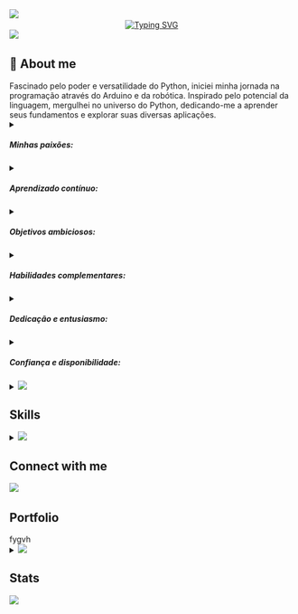 <img src="https://user-images.githubusercontent.com/73097560/115834477-dbab4500-a447-11eb-908a-139a6edaec5c.gif">

<div align="center">
  <a href="https://git.io/typing-svg">
    <img src="https://readme-typing-svg.demolab.com?font=Fira+Code&weight=500&size=22&pause=1000&color=A901DB&center=true&vCenter=true&random=false&width=524&lines=%E2%8A%B9+Welcome+to+my+profile!+%E2%8A%B9+" alt="Typing SVG">
  </a>
</div>

<img src="https://user-images.githubusercontent.com/73097560/115834477-dbab4500-a447-11eb-908a-139a6edaec5c.gif">


<h2>💫 About me</h2>
<div>
  Fascinado pelo poder e versatilidade do Python, iniciei minha jornada na programação através do Arduino e da robótica. Inspirado pelo potencial da linguagem, mergulhei no universo do Python, dedicando-me a aprender seus fundamentos e explorar suas diversas aplicações.
  <details>
    <summary><h5>Minhas paixões:</h5></summary>
      <strong>Desenvolvimento de software:</strong> Criar programas que solucionam problemas, automatizam tarefas e facilitam a vida das pessoas me traz grande satisfação.
      </br></br>
      <strong>Automação:</strong> Encontro grande prazer em automatizar tarefas repetitivas, otimizando processos e liberando tempo para atividades mais criativas.
  </details>
  <details>
    <summary><h5>Aprendizado contínuo:</h5></summary>
      Minha jornada de aprendizado em Python tem sido enriquecedora e desafiadora. Dediquei-me a estudar tutoriais online, participar de cursos e workshops e desenvolver projetos pessoais para aprimorar minhas habilidades.
  </details>
  <details>
    <summary><h5>Objetivos ambiciosos:</h5></summary>
      <summary>Domínio do Python:</summary> Aspiro me tornar um programador Python proficiente e versátil, capaz de desenvolver soluções inovadoras e eficientes.
      </br>
      <summary>Contribuição à comunidade:</summary> Acredito na importância de compartilhar conhecimento e colaborar em projetos open-source, contribuindo para o crescimento da comunidade Python.
      </br>
      <summary>Impacto positivo:</summary> Pretendo utilizar minhas habilidades em Python para causar um impacto positivo no mundo, solucionando problemas e criando ferramentas úteis.
  </details>
  <details>
    <summary><h5>Habilidades complementares:</h5></summary>
      Forte capacidade de resolução de problemas e pensamento crítico.
      </br></br>
      Excelentes habilidades de comunicação e interpessoais.
      </br></br>
      Paixão por aprender e se adaptar a novas tecnologias.
      </br></br>
      Dedicação e persistência para superar desafios e alcançar meus objetivos.
  </details>
  <details>
    <summary><h5>Dedicação e entusiasmo:</h5></summary>
      Sou um entusiasta dedicado, sempre buscando aprender e crescer na área da programação. Acredito que a tecnologia e a programação são ferramentas poderosas que podem transformar o mundo, e estou ansioso para fazer parte dessa jornada.
  </details>
  <details>
    <summary><h5>Confiança e disponibilidade:</h5></summary>
      Estou confiante de que minhas habilidades e meu entusiasmo me tornarão um ativo valioso para qualquer equipe. Se você busca um programador Python dedicado e apaixonado, por favor, entre em contato.
  </details>
</div>



<!-- Skills -->
<details> 
  <summary>
    <img src="https://media2.giphy.com/media/QssGEmpkyEOhBCb7e1/giphy.gif?cid=ecf05e47a0n3gi1bfqntqmob8g9aid1oyj2wr3ds3mg700bl&rid=giphy.gif" width ="25">
    <h2>Skills</h2>
  </summary>
     <div>
      <!-- Programming Languages -->
      <summary><h5>Programming Languages</h5></summary>
        <div align="left">
          <img src="https://cdn.jsdelivr.net/gh/devicons/devicon/icons/python/python-original.svg" height="40" alt="python logo"  />
          <img width="12" />
          <img src="https://cdn.jsdelivr.net/gh/devicons/devicon/icons/javascript/javascript-original.svg" height="40" alt="javascript logo"  />
          <img width="12" />
          <img src="https://cdn.jsdelivr.net/gh/devicons/devicon/icons/html5/html5-original.svg" height="40" alt="html5 logo"  />
          <img width="12" />
          <img src="https://cdn.jsdelivr.net/gh/devicons/devicon/icons/css3/css3-original.svg" height="40" alt="css3 logo"  />
          <img width="12" />
          <img src="https://cdn.jsdelivr.net/gh/devicons/devicon/icons/arduino/arduino-original.svg" height="40" alt="arduino logo"  />
        </div>
      <!-- Tools & Frameworks -->
      <summary><h5>Tools & Frameworks</h5></summary>
        <div align="left">
          <img src="https://cdn.jsdelivr.net/gh/devicons/devicon/icons/pycharm/pycharm-original.svg" height="40" alt="pycharm logo"  />
          <img width="12" />
          <img src="https://cdn.jsdelivr.net/gh/devicons/devicon/icons/vscode/vscode-original.svg" height="40" alt="vscode logo"  />
          <img width="12" />
          <img src="https://cdn.jsdelivr.net/gh/devicons/devicon/icons/anaconda/anaconda-original.svg" height="40" alt="anaconda logo"  />
          <img width="12" />
          <img src="https://cdn.jsdelivr.net/gh/devicons/devicon/icons/jupyter/jupyter-original.svg" height="40" alt="jupyter logo"  />
        </div>
      <!-- Libraries -->
      <summary><h5>Libraries</h5></summary>
        <div align="left">
          <img src="https://cdn.jsdelivr.net/gh/devicons/devicon/icons/pandas/pandas-original.svg" height="40" alt="pandas logo"  />
          <img width="12" />
          <img src="https://cdn.jsdelivr.net/gh/devicons/devicon/icons/selenium/selenium-original.svg" height="40" alt="selenium logo"  />
        </div>
     </div>
</details>



<!-- Connect -->
<details> 
  <summary>
    <img src='https://github.com/user-attachments/assets/18de3bf8-19c3-42b3-9275-28dab2b71438' width ="35" />
    <h2>Connect with me</h2>
  </summary>
     <div>
          <!-- Email -->
          <a href = "mailto:rafaelvenet@gmail.com"><img loading="lazy" src="https://img.shields.io/badge/-Email-000?style=for-the-badge&logo=microsoft-outlook&logoColor=A901DB&&color:FFF"></a>
          <!-- LinkedIn -->
          <a href="https://www.linkedin.com/in/rafael-peral-83438a278/" target="_blank"><img loading="lazy" src="https://img.shields.io/badge/-LinkedIn-000?style=for-the-badge&logo=linkedin&logoColor=A901DB&&color:FFF"></a>   
          <!-- Instagram -->
          <a href="https://www.instagram.com/rafaelvenet/" target="_blank"><img loading="lazy" src="https://img.shields.io/badge/-Instagram-000?style=for-the-badge&logo=instagram&logoColor=A901DB&&color:FFF"></a>
          <!-- Connect -->
          <a href="https://t.me/RafaelPeral" target="_blank"><img loading="lazy" src="https://img.shields.io/badge/-Telegram-000?style=for-the-badge&logo=instagram&logoColor=A901DB&&color:FFF"></a>
     </div>
</details>



<!-- Portfolio -->
<img src="https://media4.giphy.com/media/SHjOSDkKZ18qOHA5B5/giphy.gif?cid=ecf05e472dn9ibwtf9czm1rfs7icyz2avlb8pph666unq8pj&ep=v1_stickers_search&rid=giphy.gif" width ="35">
<h2>Portfolio</h2>
<div>
  fygvh
</div>



<!-- Stats -->
<details> 
  <summary>
    <img src="https://media.giphy.com/media/iY8CRBdQXODJSCERIr/giphy.gif" width="35">
    <h2>Stats</h2>
  </summary>
  <!-- GitHub Stats -->
  <div align="center">
    <img src="https://github-readme-stats.vercel.app/api?username=RafaelPeral&hide_title=false&hide_rank=false&show_icons=true&include_all_commits=true&count_private=true&disable_animations=false&theme=midnight-purple&locale=en&hide_border=false&order=1" height="150" alt="stats graph"  />
    <img src="https://streak-stats.demolab.com?user=RafaelPeral&locale=en&mode=daily&theme=midnight-purple&hide_border=false&border_radius=5&order=3" height="150" alt="streak graph"  />
    <img src="https://github-readme-stats.vercel.app/api/top-langs?username=RafaelPeral&locale=en&hide_title=false&layout=compact&card_width=320&langs_count=5&theme=midnight-purple&hide_border=false&order=2" height="150" alt="languages graph"  />
  </div>

  <!-- Cobrinha -->
  <picture align="center">
    <source media="(prefers-color-scheme: dark)" srcset="https://raw.githubusercontent.com/RafaelPeral/RafaelPeral/output/github-contribution-grid-snake-dark.svg">
    <source media="(prefers-color-scheme: dark)" srcset="https://raw.githubusercontent.com/RafaelPeral/RafaelPeral/output/github-contribution-grid-snake-dark.svg">
    <img align="center" alt="github contribution grid snake animation" src="https://raw.githubusercontent.com/RafaelPeral/RafaelPeral/output/github-contribution-grid-snake.svg">
  </picture>
</details>

<img src="https://user-images.githubusercontent.com/73097560/115834477-dbab4500-a447-11eb-908a-139a6edaec5c.gif">
